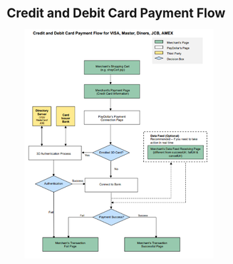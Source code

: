 # Credit and Debit Card Payment Flow

<figure><img src="../../.gitbook/assets/4.png" alt=""><figcaption></figcaption></figure>
